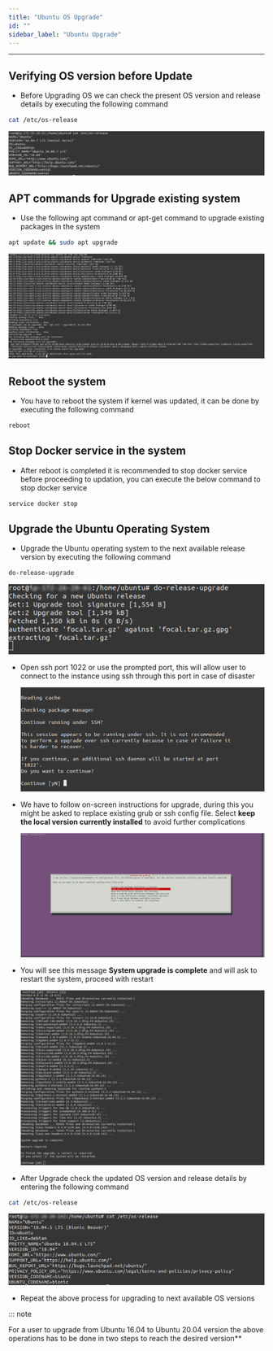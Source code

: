 ```yaml
---
title: "Ubuntu OS Upgrade"
id: ""
sidebar_label: "Ubuntu Upgrade"
---
```

---

## Verifying OS version before Update

- Before Upgrading OS we can check the present OS version and release details by executing the following command 

```bash
cat /etc/os-release
```

[![get os version](/learn/assets/wme-setup/upgrade-wme-setup/get-os-details-initial.png)](/learn/assets/wme-setup/upgrade-wme-setup/get-os-details-initial.png) 

## APT commands for Upgrade existing system

- Use the following apt command or apt-get command to upgrade existing packages in the system 

```bash
apt update && sudo apt upgrade
```

[![Apt commands](/learn/assets/wme-setup/upgrade-wme-setup/apt-update-upgrade-commands.png)](/learn/assets/wme-setup/upgrade-wme-setup/apt-update-upgrade-commands.png)

## Reboot the system

- You have to reboot the system if kernel was updated, it can be done by executing the following command 

```bash
reboot
```

## Stop Docker service in the system

- After reboot is completed it is recommended to stop docker service before proceeding to updation, you can execute the below command to stop docker service

```bash
service docker stop
```

## Upgrade the Ubuntu Operating System

- Upgrade the Ubuntu operating system to the next available release version by executing the following command

```bash
do-release-upgrade
```

[![do upgrade](/learn/assets/wme-setup/upgrade-wme-setup/do-release-upgrade.png)](/learn/assets/wme-setup/upgrade-wme-setup/do-release-upgrade.png)

- Open ssh port 1022 or use the prompted port, this will allow user to connect to the instance using ssh through this port in case of disaster

     [![SSH port](/learn/assets/wme-setup/upgrade-wme-setup/ssh-port-allocate.png)](/learn/assets/wme-setup/upgrade-wme-setup/ssh-port-allocate.png)

- We have to follow on-screen instructions for upgrade, during this you might be asked to replace existing grub or ssh config file. Select **keep the local version currently installed** to avoid further complications

     [![Grub update](/learn/assets/wme-setup/upgrade-wme-setup/grub-update.png)](/learn/assets/wme-setup/upgrade-wme-setup/grub-update.png)

- You will see this message **System upgrade is complete** and will ask to restart the system, proceed with restart

     [![Sucess Restart](/learn/assets/wme-setup/upgrade-wme-setup/success-restart.png)](/learn/assets/wme-setup/upgrade-wme-setup/success-restart.png)

- After Upgrade check the updated OS version and release details by entering the following command  

```bash
cat /etc/os-release
```

[![get os version final](/learn/assets/wme-setup/upgrade-wme-setup/get-os-details-final.png)](/learn/assets/wme-setup/upgrade-wme-setup/get-os-details-final.png)

- Repeat the above process for upgrading to next available OS versions

::: note

For a user to upgrade from Ubuntu 16.04 to Ubuntu 20.04 version the above operations has to be done in two steps to reach the desired version**
